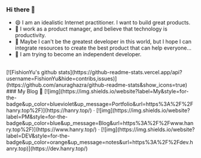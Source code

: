 ### Hi there 👋
- 😄 I am an idealistic Internet practitioner. I want to build great products. <br/>
- 💬 I work as a product manager, and believe that technology is productivity. <br/>
- 🤔 Maybe I can't be the greatest developer in this world, but I hope I can integrate resources to create the best product that can help everyone... <br/>
- 🚩 I am trying to become an independent developer. <br/>
<br/>
[![FishionYu's github stats](https://github-readme-stats.vercel.app/api?username=FishionYu&hide=contribs,issues)](https://github.com/anuraghazra/github-readme-stats&show_icons=true)
<br/>
### My Blog 📘
[![img](https://img.shields.io/website?label=My&style=for-the-badge&up_color=blueviolet&up_message=Portfolio&url=https%3A%2F%2Fhanry.top%2F)](https://hanry.top/)
·
[![img](https://img.shields.io/website?label=PM&style=for-the-badge&up_color=blue&up_message=Blog&url=https%3A%2F%2Fwww.hanry.top%2F)](https://www.hanry.top/)
·
[![img](https://img.shields.io/website?label=DEV&style=for-the-badge&up_color=orange&up_message=notes&url=https%3A%2F%2Fdev.hanry.top)](https://dev.hanry.top/) 
 

<!--
**FishionYu/FishionYu** is a ✨ _special_ ✨ repository because its `README.md` (this file) appears on your GitHub profile.

- 🔭 I’m currently working on ...
- 🌱 I’m currently learning ...
- 👯 I’m looking to collaborate on ...
- 🤔 I’m looking for help with ...
- 💬 Ask me about ...
- 📫 How to reach me: ...
- 😄 Pronouns: ...
- ⚡ Fun fact: ...
-->

